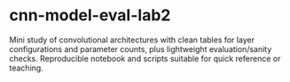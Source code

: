 # cnn-model-eval-lab2
Mini study of convolutional architectures with clean tables for layer configurations and parameter counts, plus lightweight evaluation/sanity checks. Reproducible notebook and scripts suitable for quick reference or teaching.

